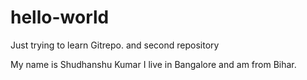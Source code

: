 # hello-world
Just trying to learn Gitrepo. and second repository

My name is Shudhanshu Kumar
I live in Bangalore and am from Bihar.

